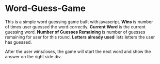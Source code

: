 # Word-Guess-Game

This is a simple word guessing game built with javascript.
**Wins** is number of times user guessed the word correctly.
**Current Word** is the current guessing word.
**Number of Guesses Remaining** is number of guesses remaining for user for this round.
**Letters already used** lists letters the user has guessed.

After the user wins/loses, the game will start the next word and show the answer on the right side div.